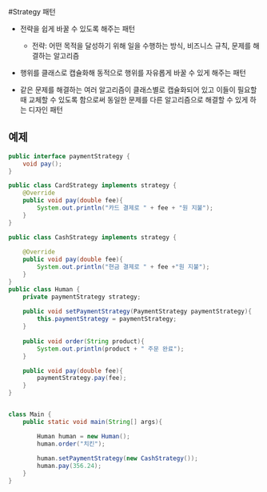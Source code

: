 #Strategy 패턴

- 전략을 쉽게 바꿀 수 있도록 해주는 패턴
    + 전략: 어떤 목적을 달성하기 위해 일을 수행하는 방식, 비즈니스 규칙, 문제를 해결하는 알고리즘
    
- 행위를 클래스로 캡슐화해 동적으로 행위를 자유롭게 바꿀 수 있게 해주는 패턴
          
- 같은 문제를 해결하는 여러 알고리즘이 클래스별로 캡슐화되어 있고 이들이 필요할 때 교체할 수 있도록 함으로써 동일한 문제를 다른 알고리즘으로 해결할 수 있게 하는 디자인 패턴


## 예제

```java
public interface paymentStrategy {
    void pay(); 
}

public class CardStrategy implements strategy {
    @Override
    public void pay(double fee){
        System.out.println("카드 결제로 " + fee + "원 지불");
    }
}

public class CashStrategy implements strategy {
 
    @Override
    public void pay(double fee){
        System.out.println("현금 결제로 " + fee +"원 지불");
    }
}
public class Human {
    private paymentStrategy strategy;
    
    public void setPaymentStrategy(PaymentStrategy paymentStrategy){
        this.paymentStrategy = paymentStrategy;
    }
    
    public void order(String product){
        System.out.println(product + " 주문 완료");
    }

    public void pay(double fee){
        paymentStrategy.pay(fee);
    }   
}


class Main {
    public static void main(String[] args){

        Human human = new Human();
        human.order("치킨");
    
        human.setPaymentStrategy(new CashStrategy());
        human.pay(356.24);
    }
}

```

